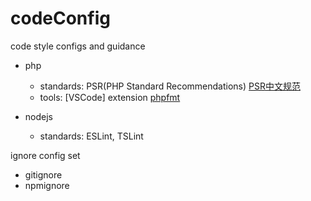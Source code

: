 # codeConfig
code style configs and guidance
- php
  - standards: PSR(PHP Standard Recommendations) [PSR中文规范](https://www.kancloud.cn/thinkphp/php-fig-psr/3139)  
  - tools: [VSCode] extension [phpfmt](https://marketplace.visualstudio.com/items?itemName=kokororin.vscode-phpfmt)  
    
- nodejs
  - standards: ESLint, TSLint


ignore config set
- gitignore
- npmignore
